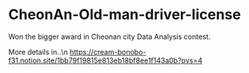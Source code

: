 # CheonAn-Old-man-driver-license
Won the bigger award in  Cheonan city Data Analysis contest.

More details in..\n
https://cream-bonobo-f31.notion.site/1bb79f19815e813eb18bf8ee1f143a0b?pvs=4
